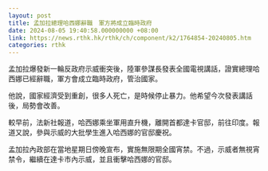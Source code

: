 ```yaml
---
layout: post
title: 孟加拉總理哈西娜辭職　軍方將成立臨時政府
date: 2024-08-05 19:40:58.000000000 +08:00
link: https://news.rthk.hk/rthk/ch/component/k2/1764854-20240805.htm
categories: rthk
---
```


孟加拉爆發新一輪反政府示威衝突後，陸軍參謀長發表全國電視講話，證實總理哈西娜已經辭職，軍方會成立臨時政府，管治國家。

他說，國家經濟受到重創，很多人死亡，是時候停止暴力。他希望今次發表講話後，局勢會改善。

較早前，法新社報道，哈西娜乘坐軍用直升機，離開首都達卡官邸，前往印度。報道又說，參與示威的大批學生進入哈西娜的官邸慶祝。

孟加拉內政部在當地星期日傍晚宣布，實施無限期全國宵禁。不過，示威者無視宵禁令，繼續在達卡市內示威，並且衝擊哈西娜的官邸。
